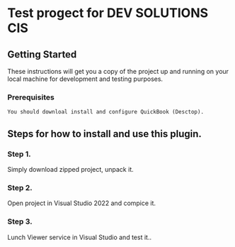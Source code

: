 # Test progect for DEV SOLUTIONS CIS

## Getting Started

These instructions will get you a copy of the project up and running on your local machine for development and testing purposes.

### Prerequisites

```
You should downloal install and configure QuickBook (Desctop).
```

## Steps for how to install and use this plugin.

### Step 1. 
Simply download zipped project, unpack it.

### Step 2. 
Open project in Visual Studio 2022 and compice it. 

### Step 3. 
Lunch Viewer service in Visual Studio and test it.. 


